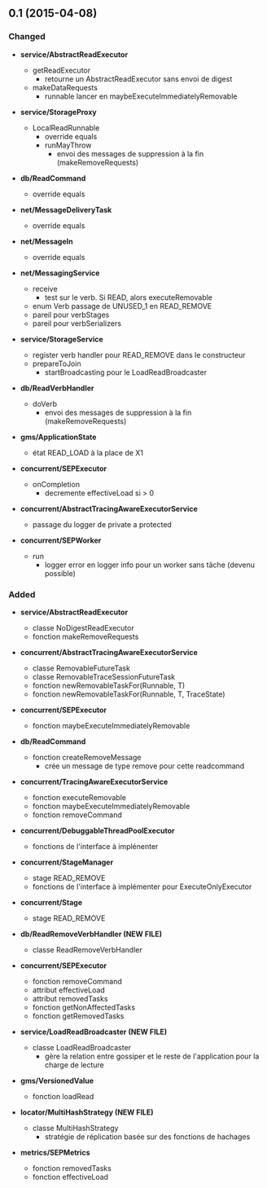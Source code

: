 ## 0.1 (2015-04-08)

### Changed

- **service/AbstractReadExecutor**
	- getReadExecutor
		- retourne un AbstractReadExecutor sans envoi de digest
	- makeDataRequests
		- runnable lancer en maybeExecuteImmediatelyRemovable

- **service/StorageProxy**
	- LocalReadRunnable
		- override equals
		- runMayThrow
			- envoi des messages de suppression à la fin (makeRemoveRequests)

- **db/ReadCommand**
	- override equals

- **net/MessageDeliveryTask**
	- override equals

- **net/MessageIn**
	- override equals

- **net/MessagingService**
	- receive
		- test sur le verb. Si READ, alors executeRemovable
	- enum Verb passage de UNUSED_1 en READ_REMOVE
	- pareil pour verbStages
	- pareil pour verbSerializers

- **service/StorageService**
	- register verb handler pour READ_REMOVE dans le constructeur
	- prepareToJoin
		- startBroadcasting pour le LoadReadBroadcaster

- **db/ReadVerbHandler**
	- doVerb
		- envoi des messages de suppression à la fin (makeRemoveRequests)

- **gms/ApplicationState**
	- état READ_LOAD à la place de X1

- **concurrent/SEPExecutor**
	- onCompletion
		- decremente effectiveLoad si > 0

- **concurrent/AbstractTracingAwareExecutorService**
	- passage du logger de private a protected

- **concurrent/SEPWorker**
	- run
		- logger error en logger info pour un worker sans tâche (devenu possible)

### Added

- **service/AbstractReadExecutor**
	- classe NoDigestReadExecutor
	- fonction makeRemoveRequests

- **concurrent/AbstractTracingAwareExecutorService**
	- classe RemovableFutureTask
	- classe RemovableTraceSessionFutureTask
	- fonction newRemovableTaskFor(Runnable, T)
	- fonction newRemovableTaskFor(Runnable, T, TraceState)

- **concurrent/SEPExecutor**
	- fonction maybeExecuteImmediatelyRemovable

- **db/ReadCommand**
	- fonction createRemoveMessage
		- crée un message de type remove pour cette readcommand

- **concurrent/TracingAwareExecutorService**
	- fonction executeRemovable
	- fonction maybeExecuteImmediatelyRemovable
	- fonction removeCommand

- **concurrent/DebuggableThreadPoolExecutor**
	- fonctions de l'interface à implénenter

- **concurrent/StageManager**
	- stage READ_REMOVE
	- fonctions de l'interface à implémenter pour ExecuteOnlyExecutor

- **concurrent/Stage**
	- stage READ_REMOVE

- **db/ReadRemoveVerbHandler (NEW FILE)**
	- classe ReadRemoveVerbHandler

- **concurrent/SEPExecutor**
	- fonction removeCommand
	- attribut effectiveLoad
	- attribut removedTasks
	- fonction getNonAffectedTasks
	- fonction getRemovedTasks

- **service/LoadReadBroadcaster (NEW FILE)**
	- classe LoadReadBroadcaster
		- gère la relation entre gossiper et le reste de l'application pour la charge de lecture

- **gms/VersionedValue**
	- fonction loadRead

- **locator/MultiHashStrategy (NEW FILE)**
	- classe MultiHashStrategy
		- stratégie de réplication basée sur des fonctions de hachages

- **metrics/SEPMetrics**
	- fonction removedTasks
	- fonction effectiveLoad